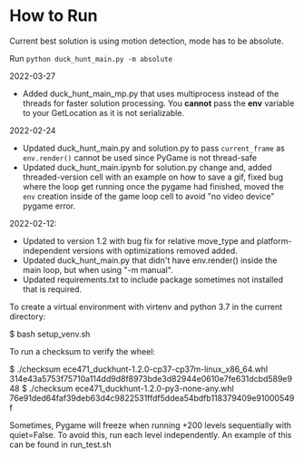 # How to Run

Current best solution is using motion detection, mode has to be absolute.

Run `python duck_hunt_main.py -m absolute`

2022-03-27

* Added duck_hunt_main_mp.py that uses multiprocess instead of the threads for faster solution processing.  You **cannot** pass the **env** variable to your GetLocation as it is not serializable.

2022-02-24

* Updated duck_hunt_main.py and solution.py to pass `current_frame` as `env.render()` cannot be used since PyGame is not thread-safe
* Updated duck_hunt_main.ipynb for solution.py change and, added threaded-version cell with an example on how to save a gif, fixed bug where the loop get running once the pygame had finished, moved the `env` creation inside of the game loop cell to avoid "no video device" pygame error.


2022-02-12:  

*  Updated to version 1.2 with bug fix for relative move_type and platform-independent versions with optimizations removed added. 
* Updated duck_hunt_main.py that didn't have env.render() inside the main loop, but when using "-m manual".
* Updated requirements.txt to include package sometimes not installed that is required.

To create a virtual environment with virtenv and python 3.7 in the current directory:

$ bash setup_venv.sh <name of your environment>

To run a checksum to verify the wheel:

$ ./checksum ece471_duckhunt-1.2.0-cp37-cp37m-linux_x86_64.whl 314e43a5753f75710a114dd9d8f8973bde3d82944e0610e7fe631dcbd589e948 
$ ./checksum ece471_duckhunt-1.2.0-py3-none-any.whl 76e91ded64faf39deb63d4c9822531ffdf5ddea54bdfb118379409e91000549f 


Sometimes, Pygame will freeze when running +200 levels sequentially with quiet=False.  To avoid this, run each level independently.  An example of this can be found in run_test.sh 
